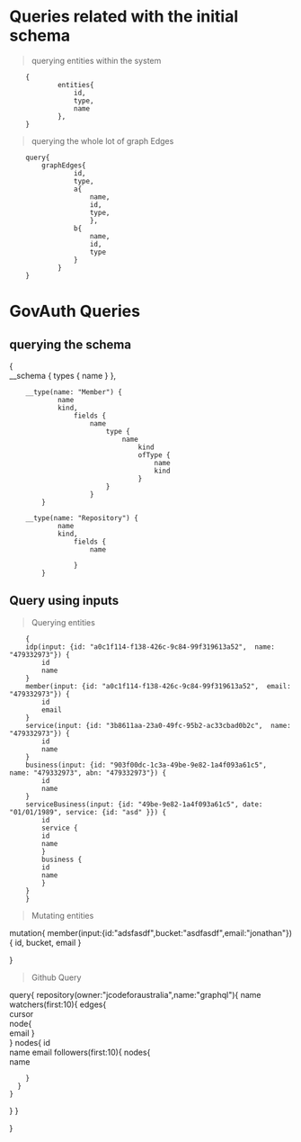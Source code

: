 # Queries related with the initial schema
> querying entities within the system   

        {        
                entities{
                    id,
                    type,
                    name
                },        
        }

> querying the whole lot of graph Edges
        
        
        query{
            graphEdges{
                    id,
                    type,
                    a{
                        name,
                        id,
                        type,
                        },
                    b{
                        name,
                        id,
                        type
                    }
                }
        }

# GovAuth Queries

## querying the schema

  {        
            __schema {
                types {
                name
                }
            },
      
        __type(name: "Member") {
                name
                kind,
                    fields {
                        name
                            type {
                                name
                                    kind
                                    ofType {
                                        name
                                        kind
                                    }
                            }
                        }
            }    

        __type(name: "Repository") {
                name
                kind,
                    fields {
                        name
                           
                    }
            }

## Query using inputs

> Querying entities

        {
        idp(input: {id: "a0c1f114-f138-426c-9c84-99f319613a52",  name: "479332973"}) {
            id            
            name
        }
        member(input: {id: "a0c1f114-f138-426c-9c84-99f319613a52",  email: "479332973"}) {
            id            
            email
        }
        service(input: {id: "3b8611aa-23a0-49fc-95b2-ac33cbad0b2c",  name: "479332973"}) {
            id            
            name
        }
        business(input: {id: "903f00dc-1c3a-49be-9e82-1a4f093a61c5",  name: "479332973", abn: "479332973"}) {
            id            
            name
        }
        serviceBusiness(input: {id: "49be-9e82-1a4f093a61c5", date: "01/01/1989", service: {id: "asd" }}) {
            id            
            service {
            id
            name            
            }
            business {
            id
            name            
            }
        }
        }



> Mutating entities


mutation{
  member(input:{id:"adsfasdf",bucket:"asdfasdf",email:"jonathan"}){
    id,
    bucket,
    email
  }
  
}


> Github Query 

query{
repository(owner:"jcodeforaustralia",name:"graphql"){
  name
  watchers(first:10){
    edges{      
      cursor      
      node{        
        email
      }          
    }
    nodes{
      id     
      name
      email
      followers(first:10){
        nodes{          
          name
        
        }
      }
    }
  }
}

}

            
